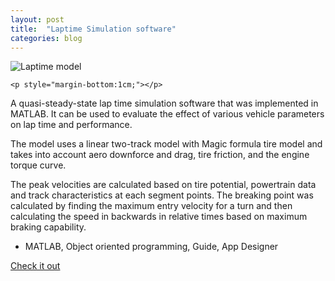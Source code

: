 ```yaml
---
layout: post
title:  "Laptime Simulation software"
categories: blog
---
```


<div class="user-projects">
    <img alt="Laptime model" src="{{ "/home/assets/img/lapTime.png" }}" /> 

    <p style="margin-bottom:1cm;"></p>

  <div class="contents">
    <p> A quasi-steady-state lap time simulation software that was implemented in MATLAB. It can be used to evaluate the effect of various vehicle parameters on lap time and performance.</p>
    <p> The model uses a linear two-track model with Magic formula tire model and takes into account aero downforce and drag, tire friction, and the engine torque curve.</p>
    <p> The peak velocities are calculated based on tire potential, powertrain data and track characteristics at each segment points. The breaking point was calculated by finding the maximum entry velocity for a turn and then calculating the speed in backwards in relative times based on maximum braking capability.</p>
     <ul>
      <li> MATLAB, Object oriented programming, Guide, App Designer</li>
     </ul>
    <a class="project-link" href="https://github.com/Dhurai1995/Laptime">Check it out</a>
  </div>
</div>